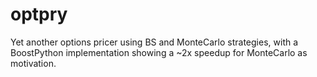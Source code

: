 # optpry

Yet another options pricer using BS and MonteCarlo strategies, with a BoostPython implementation showing a ~2x speedup for MonteCarlo as motivation.
